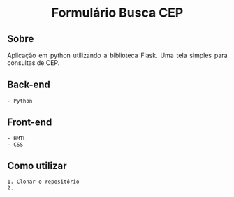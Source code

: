 <h1 align="center">
     Formulário Busca CEP
</h1>

## Sobre
<p align="justify">
     Aplicação em python utilizando a biblioteca Flask.
     Uma tela simples para consultas de CEP.
</p>

## Back-end
```
- Python
```

## Front-end
```
- HMTL
- CSS
```

## Como utilizar
```
1. Clonar o repositório
2.
```